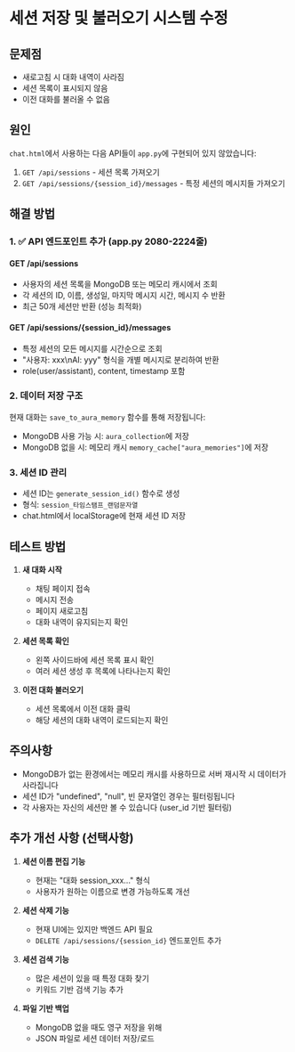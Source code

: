 # 세션 저장 및 불러오기 시스템 수정

## 문제점
- 새로고침 시 대화 내역이 사라짐
- 세션 목록이 표시되지 않음
- 이전 대화를 불러올 수 없음

## 원인
`chat.html`에서 사용하는 다음 API들이 `app.py`에 구현되어 있지 않았습니다:
1. `GET /api/sessions` - 세션 목록 가져오기
2. `GET /api/sessions/{session_id}/messages` - 특정 세션의 메시지들 가져오기

## 해결 방법

### 1. ✅ API 엔드포인트 추가 (app.py 2080-2224줄)

#### GET /api/sessions
- 사용자의 세션 목록을 MongoDB 또는 메모리 캐시에서 조회
- 각 세션의 ID, 이름, 생성일, 마지막 메시지 시간, 메시지 수 반환
- 최근 50개 세션만 반환 (성능 최적화)

#### GET /api/sessions/{session_id}/messages
- 특정 세션의 모든 메시지를 시간순으로 조회
- "사용자: xxx\nAI: yyy" 형식을 개별 메시지로 분리하여 반환
- role(user/assistant), content, timestamp 포함

### 2. 데이터 저장 구조
현재 대화는 `save_to_aura_memory` 함수를 통해 저장됩니다:
- MongoDB 사용 가능 시: `aura_collection`에 저장
- MongoDB 없을 시: 메모리 캐시 `memory_cache["aura_memories"]`에 저장

### 3. 세션 ID 관리
- 세션 ID는 `generate_session_id()` 함수로 생성
- 형식: `session_타임스탬프_랜덤문자열`
- chat.html에서 localStorage에 현재 세션 ID 저장

## 테스트 방법

1. **새 대화 시작**
   - 채팅 페이지 접속
   - 메시지 전송
   - 페이지 새로고침
   - 대화 내역이 유지되는지 확인

2. **세션 목록 확인**
   - 왼쪽 사이드바에 세션 목록 표시 확인
   - 여러 세션 생성 후 목록에 나타나는지 확인

3. **이전 대화 불러오기**
   - 세션 목록에서 이전 대화 클릭
   - 해당 세션의 대화 내역이 로드되는지 확인

## 주의사항

- MongoDB가 없는 환경에서는 메모리 캐시를 사용하므로 서버 재시작 시 데이터가 사라집니다
- 세션 ID가 "undefined", "null", 빈 문자열인 경우는 필터링됩니다
- 각 사용자는 자신의 세션만 볼 수 있습니다 (user_id 기반 필터링)

## 추가 개선 사항 (선택사항)

1. **세션 이름 편집 기능**
   - 현재는 "대화 session_xxx..." 형식
   - 사용자가 원하는 이름으로 변경 가능하도록 개선

2. **세션 삭제 기능**
   - 현재 UI에는 있지만 백엔드 API 필요
   - `DELETE /api/sessions/{session_id}` 엔드포인트 추가

3. **세션 검색 기능**
   - 많은 세션이 있을 때 특정 대화 찾기
   - 키워드 기반 검색 기능 추가

4. **파일 기반 백업**
   - MongoDB 없을 때도 영구 저장을 위해
   - JSON 파일로 세션 데이터 저장/로드 